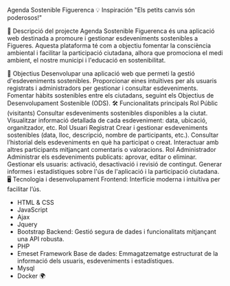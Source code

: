 Agenda Sostenible Figuerenca
💡 Inspiración
"Els petits canvis són poderosos!"

📜 Descripció del projecte
Agenda Sostenible Figuerenca és una aplicació web destinada a promoure i gestionar esdeveniments sostenibles a Figueres. Aquesta plataforma té com a objectiu fomentar la consciència ambiental i facilitar la participació ciutadana, alhora que promociona el medi ambient, el nostre municipi i l'educació en sostenibilitat.

🎯 Objectius
Desenvolupar una aplicació web que permeti la gestió d'esdeveniments sostenibles.
Proporcionar eines intuïtives per als usuaris registrats i administradors per gestionar i consultar esdeveniments.
Fomentar hàbits sostenibles entre els ciutadans, seguint els Objectius de Desenvolupament Sostenible (ODS).
🛠️ Funcionalitats principals
Rol Públic (visitants)
Consultar esdeveniments sostenibles disponibles a la ciutat.
Visualitzar informació detallada de cada esdeveniment: data, ubicació, organitzador, etc.
Rol Usuari Registrat
Crear i gestionar esdeveniments sostenibles (data, lloc, descripció, nombre de participants, etc.).
Consultar l’historial dels esdeveniments en què ha participat o creat.
Interactuar amb altres participants mitjançant comentaris o valoracions.
Rol Administrador
Administrar els esdeveniments publicats: aprovar, editar o eliminar.
Gestionar els usuaris: activació, desactivació i revisió de contingut.
Generar informes i estadístiques sobre l'ús de l'aplicació i la participació ciutadana.
🖥️ Tecnologia i desenvolupament
Frontend: Interfície moderna i intuïtiva per facilitar l’ús.
- HTML & CSS
- JavaScript
- Ajax
- Jquery
- Bootstrap
Backend: Gestió segura de dades i funcionalitats mitjançant una API robusta.
- PHP
- Emeset Framework
Base de dades: Emmagatzematge estructurat de la informació dels usuaris, esdeveniments i estadístiques.
- Mysql
- Docker
🌍 
